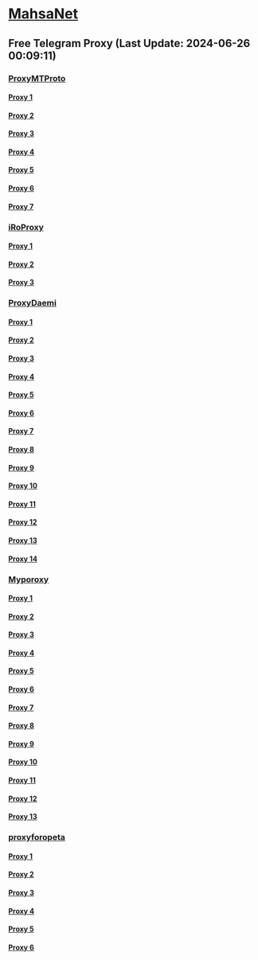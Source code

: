 
# [MahsaNet](https://t.me/mahsa_net)
## Free Telegram Proxy (Last Update: 2024-06-26 00:09:11)
### [ProxyMTProto](https://t.me/ProxyMTProto)
#### [Proxy 1](tg://proxy?server=cloudflare.nokia.net.co.uk.do_yo.want_to.clash_with.this.www.microsoft.com.there_is_no.place_like.localhost.www.bing.com.count_with_me.cyou.net.digikala.com.msn.com.bsi.ir.enamad.ir.now_sud.again_to_fight.everyone.i_am.the_internettttt.interstingss.shop.&port=5777&secret=eeRigzNJvXrFGRMCIMJdEA)
#### [Proxy 2](tg://proxy?server=cloudflare.nokia.net.co.uk.do_yo.want_to.clash_with.this.www.microsoft.com.there_is_no.place_like.localhost.www.bing.com.count_with_me.cyou.net.digikala.com.msn.com.bsi.ir.enamad.ir.now_sud.again_to_fight.everyone.i_am.the_internetttttt.tidiopanel.store.&port=5777&secret=eeRigzNJvXrFGRMCIMJdEA)
#### [Proxy 3](tg://proxy?server=googlemag.ir.padnc.ir.forotel.com.armity.ir.iraniancenter.ir.parsitak1.ir.jobs21.ir.attune.ir.amin8953.com.mostafasayyedi.ir.6sobh.com.toskal.ir.rasisafzar.com.banerkala.ir.bornarasaneh.ir.persiangulfcarpet.ir.telegram-add-member.org.momtazstore.website&port=443&secret=3dpBFlW2hP6Hq_WOwiNeKBY%3D)
#### [Proxy 4](tg://proxy?server=adportal.org.newdemo.ir.hajicompani.com.travelin.ir.kamalmal-eki.co.surfdmc.com.azamtoos.com.chp-24.ir.atieh-jobs.ir.karasite.ir.aras-baz-ar.ir.shetabhub.net.remainingtime.ir.sajj-ad.today.dealer.ir.mojavercarpet.ir.drbostanian.ir.azarakgshshoes.website&port=443&secret=3dpBFlW2hP6Hq_WOwiNeKBY%3D)
#### [Proxy 5](tg://proxy?server=cloudflare.nokia.net.co.uk.do_yo.want_to.clash_with.this.www.microsoft.com.there_is_no.place_like.localhost.www.bing.com.count_with_me.cyou.net.digikala.com.msn.com.bsi.ir.enamad.ir.now_sud.again_to_fight.everyone.i_am.the_internettttttt.forlessfee.rent.&port=5777&secret=eeRigzNJvXrFGRMCIMJdEA)
#### [Proxy 6](tg://proxy?server=cloudflare.nokia.net.co.uk.do_yo.want_to.clash_with.this.www.microsoft.com.there_is_no.place_like.localhost.www.bing.com.count_with_me.cyou.net.digikala.com.msn.com.bsi.ir.enamad.ir.now_sud.again_to_fight.everyone.i_am.the_internetttttt.accountlive.shop.&port=5777&secret=eeRigzNJvXrFGRMCIMJdEA)
#### [Proxy 7](tg://proxy?server=cloudflare.nokia.net.co.uk.do_yo.want_to.clash_with.this.www.microsoft.com.there_is_no.place_like.localhost.www.bing.com.count_with_me.cyou.net.digikala.com.msn.com.bsi.ir.enamad.ir.now_sud.again_to_fight.everyone.i_am.the_internettttttttttt.bond007.cfd.&port=5777&secret=eeRigzNJvXrFGRMCIMJdEA)
### [iRoProxy](https://t.me/iRoProxy)
#### [Proxy 1](tg://proxy?server=82.153.35.16&port=334&secret=7HQighJPBNMYVRNB6tdkVw)
#### [Proxy 2](tg://proxy?server=82.153.35.18&port=334&secret=7HQighJPBNMYVRNB6tdkVw)
#### [Proxy 3](tg://proxy?server=82.153.35.17&port=334&secret=7HQighJPBNMYVRNB6tdkVw)
### [ProxyDaemi](https://t.me/ProxyDaemi)
#### [Proxy 1](tg://proxy?server=cloudflare.nokia.net.co.uk.do_yo.want_to.clash_with.this.www.microsoft.com.there_is_no.place_like.localhost.www.bing.com.count_with_me.cyou.net.digikala.com.msn.com.bsi.ir.enamad.ir.hamesternotcoin.com.&port=44443&secret=eeRighJJvXrFGRMCIMJdCQtY2RueWVrdGFuZXQuY29tZmFyYWthdi5jb212YW4ubmFqdmEuY29tAAAAAAAAAAAAAAAAAAAAAAAAAAAAAAAA)
#### [Proxy 2](tg://proxy?server=cloudflare.com.nokia.co.uk.do_you.want_to.clash_without.this.www.microsoft.com.there_is_no.place_like.localhost.www.bing.com.count_with_me.cyou.net.digikala.com.msn.com.bsi.ir.enamad.ir.now_sudo.again_to_fight.everyone.i_am.dns_internet.ssl-tls.co.uk.&port=3443&secret=FgMBAgABAAH8AwOG4kw63QPQ)
#### [Proxy 3](tg://proxy?server=cloudflare.com.nokia.com.co.uk.do_yo.want_to.clash_with.this.www.microsoft.com2.there_is_no.place_like.localhost.www.bing.com.count_with_me.cyou.net.digikala.com.www.enamad.com.google.com.again_to_fight.everyone.i_am.the_internet.tomitonii.pw&port=8085&secret=FgMBAgABAAH8AwOG4kw63Q%3D%3D)
#### [Proxy 4](tg://proxy?server=NOTEBO-OKVI.TH-ETELE.GR.4813-cilo-nhj.org-pabje.org.ir.irhashtash.ml-pz.cfd-hb-pu.co.uk.otit-b1ki-month.co.uk.&port=7443&secret=FgMBAgABAAH8AwOG4kw63QHQ)
#### [Proxy 5](tg://proxy?server=benz.hezarsh-mashal0.co.uk.tyhsmbfh0-hsjs.co.uk.zttpykhad-sdj.co.uk.xhktppkhdd-sdhj.co.uk.&port=7443&secret=FgMBAgABAAH8AwOG4kw63QBQ)
#### [Proxy 6](tg://proxy?server=PULIGUUN-UUSDR-ARZLAN-google.com-gmail.com-nokia.com-bmi.ir.romjsjfh-uioen.co.uk.&port=7443&secret=FgMBAgABAAH8AwOG4kw63QBQ)
#### [Proxy 7](tg://proxy?server=POWERR-OKVI.TH-ETELE.GR.4813-cilo-nhj.org-pabje.org.ir.irhashtash.ml-pz.cfd-hb-pu.co.uk.otit-b1ki-month.co.uk.&port=7443&secret=FgMBAgABAAH8AwOG4kw63QHQ)
#### [Proxy 8](tg://proxy?server=INYEBAR-KOTAHBIA-nokia.com-BMW.IR-kmc.com-cloudflare.com.romjsjfh-uioen.co.uk.&port=7443&secret=FgMBAgABAAH8AwOG4kw63QBQ)
#### [Proxy 9](tg://proxy?server=cloudflare.nokia.net.co.uk.do_yo.want_to.clash_with.this.www.microsoft.com.there_is_no.place_like.localhost.www.bing.com.count_with_me.cyou.net.digikala.com.msn.com.bsi.ir.enamad.ir.now_sud.again_to_fight.everyone.i_am.the_internetttttttttt.asyncio.site.&port=5777&secret=eeRigzNJvXrFGRMCIMJdEA)
#### [Proxy 10](tg://proxy?server=cloudflare.nokia.net.co.uk.do_yo.want_to.clash_with.this.www.microsoft.com.there_is_no.place_like.localhost.www.bing.com.count_with_me.cyou.net.digikala.com.msn.com.bsi.ir.enamad.ir.now_sud.again_to_fight.everyone.i_am.the_internettttt.interstingss.shop.&port=5777&secret=eeRigzNJvXrFGRMCIMJdEA)
#### [Proxy 11](tg://proxy?server=nibmarket.info.logisfahan.ir.drgolmoham-madzadeh.com.frotel.org.mehr-ema-shre-gh.ir.shabgoon.com.dealer.ir.greenology.ir.mamostyle.com.eco-iran.ir.bornapardaz.ir.roseap.ir.getsol.ir.daha-tech.c-om.foxsecurity.ir.iranaviz.com.fixpluss.ir.kalabama.website&port=443&secret=3dpBFlW2hP6Hq_WOwiNeKBY%3D)
#### [Proxy 12](tg://proxy?server=cloudflare.nokia.net.co.uk.do_yo.want_to.clash_with.this.www.microsoft.com.there_is_no.place_like.localhost.www.bing.com.count_with_me.cyou.net.digikala.com.msn.com.bsi.ir.enamad.ir.now_sud.again_to_fight.everyone.i_am.the_internetttt.hostingemail.store.&port=5777&secret=eeRigzNJvXrFGRMCIMJdEA)
#### [Proxy 13](tg://proxy?server=30pu.ir.sarv-wood.ir.negahezibaezendegi.ir.sewingkit.ir.brsacademy.com.hbtaban.ir.apamahome.com.booking.ir.my-la.ir.digiarak.ir.seyedal-ijabe-ri.com.clsisfahan.ir.esp-adanshop.ir.imamshahroodi.c-om.m-bk.ir.honarfa.ir.serverbartar.net.momtazstore.website&port=443&secret=3dpBFlW2hP6Hq_WOwiNeKBY%3D)
#### [Proxy 14](tg://proxy?server=limookala.com.ilamgram.ir.tubactive.org.taxa.ir.almaservice.ir.teredmilonline.com.masoudhab-ibi.net.ha-mimco.ir.iranfau-cet.com.karsaoffice.com.kishfest.com.chbl-aleh.ir.ba-n-atanama.com.irankalaresan.com.digivizhen.com.mahjangal.com.momtazstore.website&port=443&secret=3dpBFlW2hP6Hq_WOwiNeKBY%3D)
### [Myporoxy](https://t.me/Myporoxy)
#### [Proxy 1](tg://proxy?server=cloudflare.com.nokia.com.co.uk.do_yo.want_to.clash_with.this.www.microsoft.com.there_is_no.place_like.localhost.www.bing.com.count_with_me.cyou.net.digikala.com.www.enamad.ir.bsi.ir.google.com.again_to_fight.everyone.i_am.the_internet.workmaan.makeup.&port=4550&secret=eeRigzNJvXrFGRMCIMJdEAPQ)
#### [Proxy 2](tg://proxy?server=cloudflare.com.nokia.com.co.uk.do_yo.want_to.clash_with.this.www.microsoft.com.there_is_no.place_like.localhost.www.bing.com.count_with_me.cyou.net.digikala.com.www.enamad.ir.bsi.ir.google.com.again_to_fight.everyone.i_am.the_internet.workmaan.makeup.&port=4550&secret=eeRigzNJvXrFGRMCIMJdEAPQ)
#### [Proxy 3](tg://proxy?server=cloudflare.com.nokia.com.co.uk.do_yo.want_to.clash_with.this.www.microsoft.com.there_is_no.place_like.localhost.www.bing.com.count_with_me.cyou.net.digikala.com.www.enamad.ir.google.com.again_to_fight.everyone.i_am.the_internet.ridairect.skin.&port=7667&secret=eeRigzNJvXrFGRMCIMJdEAPQ)
#### [Proxy 4](tg://proxy?server=cloudflare.com.nokia.com.co.uk.do_yo.want_to.clash_with.this.www.microsoft.com.there_is_no.place_like.localhost.www.bing.com.count_with_me.cyou.net.digikala.com.www.enamad.ir.google.com.again_to_fight.everyone.i_am.the_internet.ridairect.skin.&port=7667&secret=eeRigzNJvXrFGRMCIMJdEAPQ)
#### [Proxy 5](tg://proxy?server=cloudflare.com.nokia.com.co.uk.do_yo.want_to.clash_with.this.www.microsoft.com.there_is_no.place_like.localhost.www.bing.com.count_with_me.cyou.net.digikala.com.www.enamad.ir.google.com.again_to_fight.everyone.i_am.the_internet.kaboybaz.motorcycles.&port=6550&secret=eeRigzNJvXrFGRMCIMJdEAPQ)
#### [Proxy 6](tg://proxy?server=cloudflare.com.nokia.com.co.uk.do_yo.want_to.clash_with.this.www.microsoft.com.there_is_no.place_like.localhost.www.bing.com.count_with_me.cyou.net.digikala.com.www.enamad.ir.bsi.ir.google.com.again_to_fight.everyone.i_am.the_internet.workmaan.makeup.&port=4550&secret=eeRigzNJvXrFGRMCIMJdEAPQ)
#### [Proxy 7](tg://proxy?server=cloudflare.com.nokia.com.co.uk.do_yo.want_to.clash_with.this.www.microsoft.com.there_is_no.place_like.localhost.www.bing.com.count_with_me.cyou.net.digikala.com.www.enamad.ir.google.com.again_to_fight.everyone.i_am.the_internet.ridairect.skin.&port=7667&secret=eeRigzNJvXrFGRMCIMJdEAPQ)
#### [Proxy 8](tg://proxy?server=cloudflare.com.nokia.com.co.uk.do_yo.want_to.clash_with.this.www.microsoft.com.there_is_no.place_like.localhost.www.bing.com.count_with_me.cyou.net.digikala.com.www.enamad.ir.google.com.again_to_fight.everyone.i_am.the_internet.kaboybaz.motorcycles.&port=6550&secret=eeRigzNJvXrFGRMCIMJdEAPQ)
#### [Proxy 9](tg://proxy?server=cloudflare.com.nokia.com.co.uk.do_yo.want_to.clash_with.this.www.microsoft.com.there_is_no.place_like.localhost.www.bing.com.count_with_me.cyou.net.digikala.com.www.enamad.ir.google.com.again_to_fight.everyone.i_am.the_internet.hercool.click.&port=1919&secret=eeRigzNJvXrFGRMCIMJdEAPQ)
#### [Proxy 10](tg://proxy?server=cloudflare.com.nokia.com.co.uk.do_yo.want_to.clash_with.this.www.microsoft.com.there_is_no.place_like.localhost.www.bing.com.count_with_me.cyou.net.digikala.com.www.enamad.ir.google.com.again_to_fight.everyone.i_am.the_internet.ridairect.skin.&port=7667&secret=eeRigzNJvXrFGRMCIMJdEAPQ)
#### [Proxy 11](tg://proxy?server=cloudflare.com.nokia.com.co.uk.do_yo.want_to.clash_with.this.www.microsoft.com.there_is_no.place_like.localhost.www.bing.com.count_with_me.cyou.net.digikala.com.www.enamad.ir.google.com.again_to_fight.everyone.i_am.the_internet.hercool.click.&port=1919&secret=eeRigzNJvXrFGRMCIMJdEAPQ)
#### [Proxy 12](tg://proxy?server=cloudflare.com.nokia.com.co.uk.do_yo.want_to.clash_with.this.www.microsoft.com.there_is_no.place_like.localhost.www.bing.com.count_with_me.cyou.net.digikala.com.www.enamad.ir.google.com.again_to_fight.everyone.i_am.the_internet.kaboybaz.motorcycles.&port=6550&secret=eeRigzNJvXrFGRMCIMJdEAPQ)
#### [Proxy 13](tg://proxy?server=cloudflare.com.nokia.com.co.uk.do_yo.want_to.clash_with.this.www.microsoft.com.there_is_no.place_like.localhost.www.bing.com.count_with_me.cyou.net.digikala.com.www.enamad.ir.google.com.again_to_fight.everyone.i_am.the_internet.hercool.click.&port=1919&secret=eeRigzNJvXrFGRMCIMJdEAPQ)
### [proxyforopeta](https://t.me/proxyforopeta)
#### [Proxy 1](tg://proxy?server=cloudflare.com.nokia.com.co.uk.do_yo.want_to.clash_with.this.www.microsoft.com.there_is_no.place_like.localhost.www.bing.com.ajantech.ir.&port=8087&secret=3RYDAQIAAQAB_AMDhuJMOt0zMTAxLmRpdmFyY2RuLmNvbRYDAQIAAQABAzMTAxLmRpdmFyY2RuLmNvbRYDAQIAAQABABBBBBBBBBBBBBBBBBBBBBBBBBBBBBBBBB)
#### [Proxy 2](tg://proxy?server=www.jacak.info.&port=8087&secret=3RYDAQIAAQAB_AMDhuJMOt0zMTAxLmRpdmFyY2RuLmNvbRYDAQIAAQABAzMTAxLmRpdmFyY2RuLmNvbRYDAQIAAQABABBBBBBBBBBBBBBBBBBBBBBBBBBBBBBBBB)
#### [Proxy 3](tg://proxy?server=cloudflare.com.nokia.co.uk.do_you.want_to.clash_without.this.www.microsoft.com.there_is_no.place_like.localhost.www.bing.com.count_with_me.cyou.net.digikala.com.msn.com.bsi.ir.enamad.ir.now_sudo.again_to_fight.everyone.i_am.dns_internet.ssl-tls.co.uk.&port=3443&secret=FgMBAgABAAH8AwOG4kw63QPQ)
#### [Proxy 4](tg://proxy?server=30pu.ir.sarv-wood.ir.negahezibaezendegi.ir.sewingkit.ir.brsacademy.com.hbtaban.ir.apamahome.com.booking.ir.my-la.ir.digiarak.ir.seyedal-ijabe-ri.com.clsisfahan.ir.esp-adanshop.ir.imamshahroodi.c-om.m-bk.ir.honarfa.ir.serverbartar.net.momtazstore.website&port=443&secret=3dpBFlW2hP6Hq_WOwiNeKBY%3D)
#### [Proxy 5](tg://proxy?server=POWERR-OKVI.TH-ETELE.GR.4813-cilo-nhj.org-pabje.org.ir.irhashtash.ml-pz.cfd-hb-pu.co.uk.otit-b1ki-month.co.uk.&port=7443&secret=FgMBAgABAAH8AwOG4kw63QHQ)
#### [Proxy 6](tg://proxy?server=cloudflare.nokia.net.co.uk.do_yo.want_to.clash_with.this.www.microsoft.com.there_is_no.place_like.localhost.www.bing.com.count_with_me.cyou.net.digikala.com.msn.com.bsi.ir.enamad.ir.now_sud.again_to_fight.everyone.i_am.the_internetttttttttt.asyncio.site.&port=5777&secret=eeRigzNJvXrFGRMCIMJdEA)

    